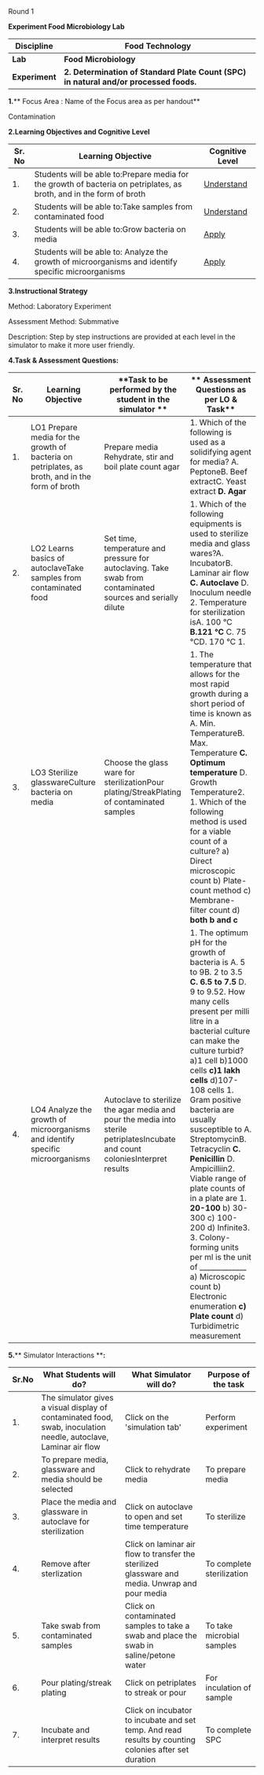 Round 1

**Experiment Food Microbiology Lab**

| **Discipline** | **Food Technology** |
| --- | --- |
| **Lab** | **Food Microbiology** |
| **Experiment** | **2. Determination of Standard Plate Count (SPC) in natural and/or processed foods.** |

**1.**** Focus Area : Name of the Focus area as per handout**

Contamination

**2.Learning Objectives and Cognitive Level**

| **Sr. No** | **Learning Objective** | **Cognitive Level** |
| --- | --- | --- |
| 1. | Students will be able to:Prepare media for the growth of bacteria on petriplates, as broth, and in the form of broth | [Understand](http://vlabs.iitb.ac.in/vlabs-dev/document.php)|
| 2. | Students will be able to:Take samples from contaminated food | [Understand](http://vlabs.iitb.ac.in/vlabs-dev/document.php) |
| 3. | Students will be able to:Grow bacteria on media | [Apply](http://vlabs.iitb.ac.in/vlabs-dev/document.php) |
| 4. | Students will be able to: Analyze the growth of microorganisms and identify specific microorganisms | [Apply](http://vlabs.iitb.ac.in/vlabs-dev/document.php)|

**3.Instructional Strategy**

Method: Laboratory Experiment

Assessment Method: Submmative

Description: Step by step instructions are provided at each level in the simulator to make it more user friendly.

**4.Task &amp; Assessment Questions:**

| **Sr. No** | **Learning Objective** | **Task to be performed by the student in the simulator **|** Assessment Questions as per LO &amp; Task** |
| --- | --- | --- | --- |
| 1. | LO1 Prepare media for the growth of bacteria on petriplates, as broth, and in the form of broth | Prepare media Rehydrate, stir and boil plate count agar | 1. Which of the following is used as a solidifying agent for media? A. PeptoneB. Beef extractC. Yeast extract **D. Agar** |
| 2. | LO2 Learns basics of autoclaveTake samples from contaminated food | Set time, temperature and pressure for autoclaving. Take swab from contaminated sources and serially dilute | 1. Which of the following equipments is used to sterilize media and glass wares?A. IncubatorB. Laminar air flow **C. Autoclave** D. Inoculum needle 2. Temperature for sterilization isA. 100 °C **B.121 °C** C. 75 °CD. 170 °C 1.|
| 3. | LO3 Sterilize glasswareCulture bacteria on media | Choose the glass ware for sterilizationPour plating/StreakPlating of contaminated samples | 1. The temperature that allows for the most rapid growth during a short period of time is known as A. Min. TemperatureB. Max. Temperature **C. Optimum temperature** D. Growth Temperature2. 1. Which of the following method is used for a viable count of a culture? a) Direct microscopic count b) Plate-count method c) Membrane-filter count d) **both b and c** |
| 4. | LO4 Analyze the growth of microorganisms and identify specific microorganisms | Autoclave to sterilize the agar media and pour the media into sterile petriplatesIncubate and count coloniesInterpret results | 1. The optimum pH for the growth of bacteria is A. 5 to 9B. 2 to 3.5 **C. 6.5 to 7.5** D. 9 to 9.52. How many cells present per milli litre in a bacterial culture can make the culture turbid? a)1 cell b)1000 cells **c)1 lakh cells** d)107-108 cells 1. Gram positive bacteria are usually susceptible to A. StreptomycinB. Tetracyclin **C. Penicillin** D. Ampicilliin2. Viable range of plate counts of in a plate are 1. **20-100** b) 30-300 c) 100-200 d) Infinite3. 3. Colony-forming units per ml is the unit of \_\_\_\_\_\_\_\_\_\_\_\_\_ a) Microscopic count b) Electronic enumeration **c) Plate count** d) Turbidimetric measurement|

**5.**** Simulator Interactions ****:**

| **Sr.No** | **What Students will do?** | **What Simulator will do?** | **Purpose of the task** |
| --- | --- | --- | --- |
| 1. | The simulator gives a visual display of contaminated food, swab, inoculation needle, autoclave, Laminar air flow | Click on the &#39;simulation tab&#39; | Perform experiment |
| 2. | To prepare media, glassware and media should be selected | Click to rehydrate media | To prepare media |
| 3. | Place the media and glassware in autoclave for sterilization | Click on autoclave to open and set time temperature | To sterilize |
| 4. | Remove after sterlization | Click on laminar air flow to transfer the sterilized glassware and media. Unwrap and pour media | To complete sterilization |
| 5. | Take swab from contaminated samples | Click on contaminated samples to take a swab and place the swab in saline/petone water | To take microbial samples |
| 6. | Pour plating/streak plating | Click on petriplates to streak or pour | For inculation of sample |
| 7. | Incubate and interpret results | Click on incubator to incubate and set temp. And read results by counting colonies after set duration | To complete SPC |
